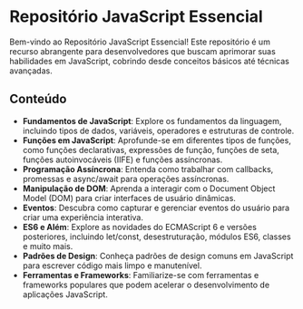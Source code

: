 # Repositório JavaScript Essencial

Bem-vindo ao Repositório JavaScript Essencial! Este repositório é um recurso abrangente para desenvolvedores que buscam aprimorar suas habilidades em JavaScript, cobrindo desde conceitos básicos até técnicas avançadas.

## Conteúdo

- **Fundamentos de JavaScript**: Explore os fundamentos da linguagem, incluindo tipos de dados, variáveis, operadores e estruturas de controle.
- **Funções em JavaScript**: Aprofunde-se em diferentes tipos de funções, como funções declarativas, expressões de função, funções de seta, funções autoinvocáveis (IIFE) e funções assíncronas.
- **Programação Assíncrona**: Entenda como trabalhar com callbacks, promessas e async/await para operações assíncronas.
- **Manipulação de DOM**: Aprenda a interagir com o Document Object Model (DOM) para criar interfaces de usuário dinâmicas.
- **Eventos**: Descubra como capturar e gerenciar eventos do usuário para criar uma experiência interativa.
- **ES6 e Além**: Explore as novidades do ECMAScript 6 e versões posteriores, incluindo let/const, desestruturação, módulos ES6, classes e muito mais.
- **Padrões de Design**: Conheça padrões de design comuns em JavaScript para escrever código mais limpo e manutenível.
- **Ferramentas e Frameworks**: Familiarize-se com ferramentas e frameworks populares que podem acelerar o desenvolvimento de aplicações JavaScript.
